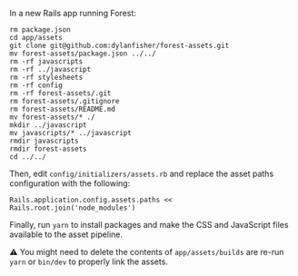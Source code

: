 In a new Rails app running Forest:

```
rm package.json
cd app/assets
git clone git@github.com:dylanfisher/forest-assets.git
mv forest-assets/package.json ../../
rm -rf javascripts
rm -rf ../javascript
rm -rf stylesheets
rm -rf config
rm -rf forest-assets/.git
rm forest-assets/.gitignore
rm forest-assets/README.md
mv forest-assets/* ./
mkdir ../javascript
mv javascripts/* ../javascript
rmdir javascripts
rmdir forest-assets
cd ../../
```

Then, edit `config/initializers/assets.rb` and replace the asset paths configuration with the following:

`Rails.application.config.assets.paths << Rails.root.join('node_modules')`

Finally, run `yarn` to install packages and make the CSS and JavaScript files available to the asset pipeline. 

⚠️ You might need to delete the contents of `app/assets/builds` are re-run `yarn` or `bin/dev` to properly link the assets.

